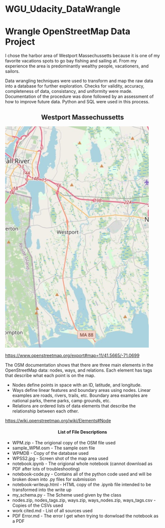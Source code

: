 # WGU_Udacity_DataWrangle

<h1>Wrangle OpenStreetMap Data Project</h1>

I chose the harbor area of Westport Massechussetts because it is one of my favorite vacations spots to go bay fishing and sailing at. From my experience the area is predominantly wealthy people, vacationers, and sailors. 

Data wrangling techniques were used to transform and map the raw data into a database for further exploration. Checks for validity, accuracy, completeness of data, consistancy, and uniformity were made. Documentation of the procedure was done followed by an assessment of how to improve future data. Python and SQL were used in this process.

<h2 align=center>Westport Massechussetts</h2>

![WPSS2.jpg](https://github.com/weverha/WGU_Udacity_DataWrangle/blob/main/WPSS2.jpg)

https://www.openstreetmap.org/export#map=11/41.5665/-71.0699

The OSM documentation shows that there are three main elements in the OpenStreetMap data: nodes, ways, and relations. Each element has tags that describe what each point is on the map.
<ul>
  <li>Nodes define points in space with an ID, latitude, and longitude.</li>
  <li>Ways define linear features and boundary areas using nodes. Linear examples are roads, rivers, trails, etc. Boundary area examples are national parks, theme parks, camp grounds, etc.</li>
  <li>Relations are ordered lists of data elements that describe the relationship between each other.</li>
</ul>


https://wiki.openstreetmap.org/wiki/Elements#Node

<h4 align=center>List of File Descriptions</h4>
<ul>
  <li>WPM.zip - The origional copy of the OSM file used</li>
  <li>sample_WPM.osm - The sample osm file</li>
  <li>WPMDB - Copy of the database used</li>
  <li>WPSS2.jpg - Screen shot of the map area used</li>
  <li>notebook.ipynb - The origional whole notebook (cannot download as PDF after lots of troubleshooting)</li>
  <li>notebook-code.py - Contains all of the python code used and will be broken down into .py files for submission</li>
  <li>notebook-writeup.html - HTML copy of the .ipynb file intended to be transformed into the write up</li>
  <li>my_schema.py - The Scheme used given by the class</li>
  <li>nodes.zip, nodes_tags.zip, ways.zip, ways_nodes.zip, ways_tags.csv - Copies of the CSVs used</li>
  <li>work cited.md - List of all sources used</li>
  <li>PDF Error.md - The error I get when trying to donwload the notebook as a PDF</li>
 <ul>

